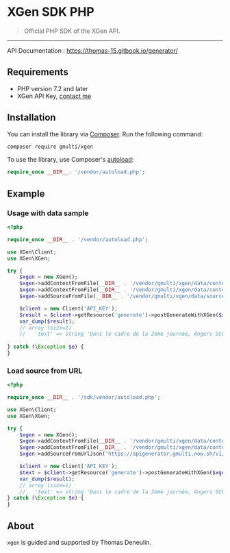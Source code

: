 # XGen SDK PHP

> Official PHP SDK of the XGen API.

---

API Documentation : https://thomas-15.gitbook.io/generator/

## Requirements

-   PHP version 7.2 and later
-   XGen API Key, [contact me](https://twitter.com/TDeneulin)

## Installation

You can install the library via [Composer](https://getcomposer.org/). Run the following command:

```bash
composer require gmulti/xgen
```

To use the library, use Composer's [autoload](https://getcomposer.org/doc/01-basic-usage.md#autoloading):

```php
require_once __DIR__. '/vendor/autoload.php';
```

## Example

### Usage with data sample

```php
<?php

require_once __DIR__ . '/vendor/autoload.php';

use XGen\Client;
use XGen\XGen;

try {
    $xgen = new XGen();
    $xgen->addContextFromFile(__DIR__ . '/vendor/gmulti/xgen/data/context-1.json');
    $xgen->addContextFromFile(__DIR__ . '/vendor/gmulti/xgen/data/context-2.json');
    $xgen->addSourceFromFile(__DIR__ . '/vendor/gmulti/xgen/data/source.json');

    $client = new Client('API_KEY');
    $result = $client->getResource('generate')->postGenerateWithXGen($xgen);
    var_dump($result);
    // array (size=1)
    //   'text' => string 'Dans le cadre de la 2ème journée, Angers SCO accueille Olympique Lyonnais' (length=75)
    
} catch (\Exception $e) {
}
```

### Load source from URL

```php
<?php

require_once __DIR__ . '/sdk/vendor/autoload.php';

use XGen\Client;
use XGen\XGen;

try {
    $xgen = new XGen();
    $xgen->addContextFromFile(__DIR__ . '/vendor/gmulti/xgen/data/context-1.json');
    $xgen->addContextFromFile(__DIR__ . '/vendor/gmulti/xgen/data/context-2.json');
    $xgen->addSourceFromUrlJson('https://apigenerator.gmulti.now.sh/v1/example-data/source');

    $client = new Client('API_KEY');
    $text = $client->getResource('generate')->postGenerateWithXGen($xgen);
    var_dump($result);
    // array (size=1)
    //   'text' => string 'Dans le cadre de la 2ème journée, Angers SCO accueille Olympique Lyonnais' (length=75)
} catch (\Exception $e) {
}
```

## About

`xgen` is guided and supported by Thomas Deneulin.